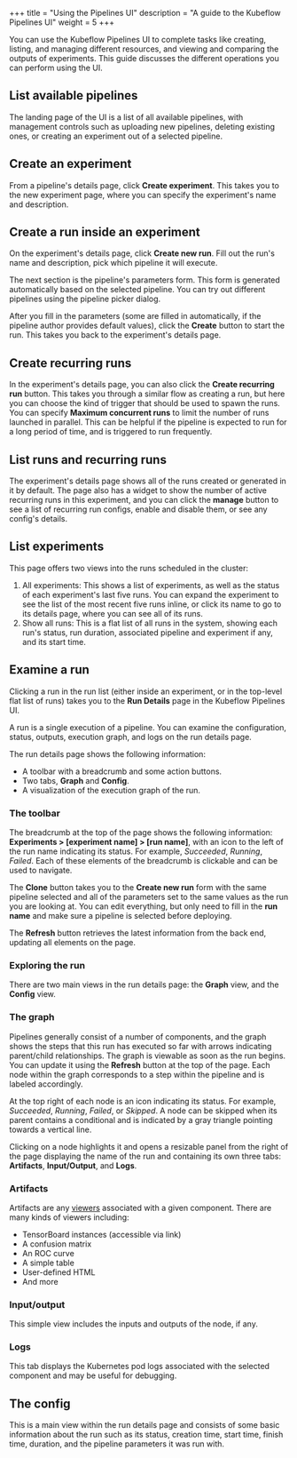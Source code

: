 +++
title = "Using the Pipelines UI"
description = "A guide to the Kubeflow Pipelines UI"
weight = 5
+++

You can use the Kubeflow Pipelines UI to complete tasks like creating, listing, 
and managing different resources, and viewing and comparing the outputs of 
experiments. This guide discusses the different operations you can perform using 
the UI.

## List available pipelines

The landing page of the UI is a list of all available pipelines, with management 
controls such as uploading new pipelines, deleting existing ones, or creating an 
experiment out of a selected pipeline.

## Create an experiment

From a pipeline's details page, click **Create experiment**. This takes you to 
the new experiment page, where you can specify the experiment's name and 
description. 

## Create a run inside an experiment

On the experiment's details page, click **Create new run**. 
Fill out the run's name and description, pick which pipeline it will execute.

The next section is the pipeline's parameters form. This form is generated 
automatically based on the selected pipeline. You can try out different 
pipelines using the pipeline picker dialog. 

After you fill in the parameters (some are filled in automatically, if the 
pipeline author provides default values), click the **Create** button to start 
the run. This takes you back to the experiment's details page.

## Create recurring runs

In the experiment's details page, you can also click the 
**Create recurring run** button. This takes you through a similar flow as 
creating a run, but here you can choose the kind of trigger that should be used 
to spawn the runs. You can specify **Maximum concurrent runs** to limit the 
number of runs launched in parallel. This can be helpful if the pipeline is 
expected to run for a long period of time, and is triggered to run frequently.

## List runs and recurring runs

The experiment's details page shows all of the runs created or generated in it 
by default. The page also has a widget to show the number of active recurring 
runs in this experiment, and you can click the **manage** button to see a list 
of recurring run configs, enable and disable them, or see any config's details.

## List experiments

This page offers two views into the runs scheduled in the cluster:

1. All experiments: This shows a list of experiments, as well as the status of 
   each experiment's last five runs. You can expand the experiment to see the 
   list of the most recent five runs inline, or click its name to go to its 
   details page, where you can see all of its runs.
1. Show all runs: This is a flat list of all runs in the system, showing each 
   run's status, run duration, associated pipeline and experiment if any, and 
   its start time.

## Examine a run

Clicking a run in the run list (either inside an experiment, or in the top-level 
flat list of runs) takes you to the **Run Details** page in the 
Kubeflow Pipelines UI.

A run is a single execution of a pipeline. You can examine the configuration, 
status, outputs, execution graph, and logs on the run details page.

The run details page shows the following information:

* A toolbar with a breadcrumb and some action buttons.
* Two tabs, **Graph** and **Config**.
* A visualization of the execution graph of the run.

### The toolbar

The breadcrumb at the top of the page shows the following information:
 **Experiments > [experiment name] > [run name]**, with an icon to the left of 
 the run name indicating its status. For example, 
 _Succeeded_, _Running_, _Failed_. Each of these elements of the breadcrumb is 
 clickable and can be used to navigate.

The **Clone** button takes you to the **Create new run** form with the same 
pipeline selected and all of the parameters set to the same values as the run 
you are looking at. You can edit everything, but only need to fill in the 
**run name** and make sure a pipeline is selected before deploying.

The **Refresh** button retrieves the latest information from the back end, 
updating all elements on the page.

### Exploring the run

There are two main views in the run details page: the **Graph** view, and the
**Config** view.

### The graph

Pipelines generally consist of a number of components, and the graph shows the 
steps that this run has executed so far with arrows indicating parent/child 
relationships. The graph is viewable as soon as the run begins. You can update 
it using the **Refresh** button at the top of the page. Each node within the 
graph corresponds to a step within the pipeline and is labeled accordingly.

At the top right of each node is an icon indicating its status. For example, 
_Succeeded_, _Running_, _Failed_, or _Skipped_. A node can be skipped when its 
parent contains a conditional and is indicated by a gray triangle pointing 
towards a vertical line.

Clicking on a node highlights it and opens a resizable panel from the right of 
the page displaying the name of the run and containing its own three tabs: 
**Artifacts**, **Input/Output**, and **Logs**.

### Artifacts

Artifacts are any 
[viewers](/docs/guides/pipelines/output-viewer) associated with a given 
component. There are many kinds of viewers including: 

* TensorBoard instances (accessible via link)
* A confusion matrix
* An ROC curve
* A simple table
* User-defined HTML
* And more

### Input/output

This simple view includes the inputs and outputs of the node, if any.

### Logs

This tab displays the Kubernetes pod logs associated with the selected component 
and may be useful for debugging.

## The config

This is a main view within the run details page and consists of some basic 
information about the run such as its status, creation time, start time, finish 
time, duration, and the pipeline parameters it was run with.
